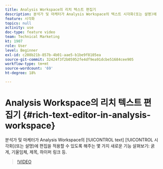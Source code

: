 ```yaml
---
title: Analysis Workspace의 리치 텍스트 편집기
description: 분석가 및 마케터가 Analysis Workspace의 텍스트 시각화(또는 설명)에 편집 기능을 적용할 수 있는 새로운 기능(굵게, 기울임체, 제목, 하이퍼 링크 등)을 살펴봅니다.
feature: 시각화
topics: null
activity: use
doc-type: feature video
team: Technical Marketing
kt: 1907
role: User
level: Beginner
exl-id: c208b21b-857b-4b01-aae5-b1be9f8105ea
source-git-commit: 32424f3f2b05952fe4df9ea91dcbe51684cee905
workflow-type: tm+mt
source-wordcount: '69'
ht-degree: 18%

---
```


# Analysis Workspace의 리치 텍스트 편집기 {#rich-text-editor-in-analysis-workspace}

분석가 및 마케터가 Analysis Workspace의 [!UICONTROL text] [!UICONTROL 시각화](또는 설명)에 편집을 적용할 수 있도록 해주는 몇 가지 새로운 기능 살펴보기: 굵게, 기울임체, 제목, 하이퍼 링크 등.

>[!VIDEO](https://video.tv.adobe.com/v/23726/?quality=12)
